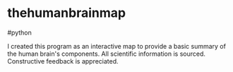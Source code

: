 # thehumanbrainmap
#python

I created this program as an interactive map to provide a basic summary of the human brain's components. All scientific information is sourced. Constructive feedback is appreciated. 
